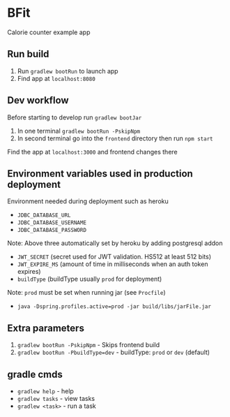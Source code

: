 # BFit
Calorie counter example app

## Run build
1. Run `gradlew bootRun` to launch app
2. Find app at `localhost:8080`

## Dev workflow
Before starting to develop run `gradlew bootJar`
1. In one terminal `gradlew bootRun -PskipNpm`
2. In second terminal go into the `frontend` directory then run `npm start`

Find the app at `localhost:3000` and frontend changes there

## Environment variables used in production deployment
Environment needed during deployment such as heroku
- `JDBC_DATABASE_URL`
- `JDBC_DATABASE_USERNAME`
- `JDBC_DATABASE_PASSWORD`

Note: Above three automatically set by heroku by adding postgresql addon

- `JWT_SECRET` (secret used for JWT validation. HS512 at least 512 bits)
- `JWT_EXPIRE_MS` (amount of time in milliseconds when an auth token expires)
- `buildType` (buildType usually `prod` for deployment)

Note: `prod` must be set when running jar (see `Procfile`)
- `java -Dspring.profiles.active=prod -jar build/libs/jarFile.jar`

## Extra parameters
1. `gradlew bootRun -PskipNpm` - Skips frontend build
2. `gradlew bootRun -PbuildType=dev` - buildType: `prod` or `dev` (default)

## gradle cmds
- `gradlew help` - help
- `gradlew tasks` - view tasks
- `gradlew <task>` - run a task